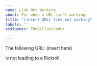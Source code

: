 ```yaml
---
name: Link Not Working
about: For when a URL isn't working.
title: "(insert URL) link not working"
labels: ''
assignees: TheVillainCoder

---
```


The following URL:
(insert here)

is not leading to a Rickroll.
